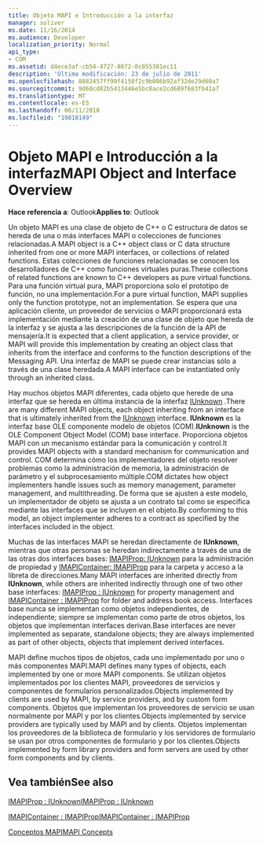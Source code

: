 ```yaml
---
title: Objeto MAPI e Introducción a la interfaz
manager: soliver
ms.date: 11/16/2014
ms.audience: Developer
localization_priority: Normal
api_type:
- COM
ms.assetid: d4ece3af-cb54-4727-8072-0c055381ec11
description: 'Última modificación: 23 de julio de 2011'
ms.openlocfilehash: 8882457ff99f4150f2c9b086b92af32de29d60a7
ms.sourcegitcommit: 9d60cd82b5413446e5bc8ace2cd689f683fb41a7
ms.translationtype: MT
ms.contentlocale: es-ES
ms.lasthandoff: 06/11/2018
ms.locfileid: "19818149"
---
```

# <a name="mapi-object-and-interface-overview"></a><span data-ttu-id="8cc51-103">Objeto MAPI e Introducción a la interfaz</span><span class="sxs-lookup"><span data-stu-id="8cc51-103">MAPI Object and Interface Overview</span></span>

  
  
<span data-ttu-id="8cc51-104">**Hace referencia a**: Outlook</span><span class="sxs-lookup"><span data-stu-id="8cc51-104">**Applies to**: Outlook</span></span> 
  
<span data-ttu-id="8cc51-105">Un objeto MAPI es una clase de objeto de C++ o C estructura de datos se hereda de una o más interfaces MAPI o colecciones de funciones relacionadas.</span><span class="sxs-lookup"><span data-stu-id="8cc51-105">A MAPI object is a C++ object class or C data structure inherited from one or more MAPI interfaces, or collections of related functions.</span></span> <span data-ttu-id="8cc51-106">Estas colecciones de funciones relacionadas se conocen los desarrolladores de C++ como funciones virtuales puras.</span><span class="sxs-lookup"><span data-stu-id="8cc51-106">These collections of related functions are known to C++ developers as pure virtual functions.</span></span> <span data-ttu-id="8cc51-107">Para una función virtual pura, MAPI proporciona solo el prototipo de función, no una implementación.</span><span class="sxs-lookup"><span data-stu-id="8cc51-107">For a pure virtual function, MAPI supplies only the function prototype, not an implementation.</span></span> <span data-ttu-id="8cc51-108">Se espera que una aplicación cliente, un proveedor de servicios o MAPI proporcionará esta implementación mediante la creación de una clase de objeto que hereda de la interfaz y se ajusta a las descripciones de la función de la API de mensajería.</span><span class="sxs-lookup"><span data-stu-id="8cc51-108">It is expected that a client application, a service provider, or MAPI will provide this implementation by creating an object class that inherits from the interface and conforms to the function descriptions of the Messaging API.</span></span> <span data-ttu-id="8cc51-109">Una interfaz de MAPI se puede crear instancias sólo a través de una clase heredada.</span><span class="sxs-lookup"><span data-stu-id="8cc51-109">A MAPI interface can be instantiated only through an inherited class.</span></span>
  
<span data-ttu-id="8cc51-110">Hay muchos objetos MAPI diferentes, cada objeto que herede de una interfaz que se hereda en última instancia de la interfaz [IUnknown](http://msdn.microsoft.com/library/33f1d79a-33fc-4ce5-a372-e08bda378332%28Office.15%29.aspx) .</span><span class="sxs-lookup"><span data-stu-id="8cc51-110">There are many different MAPI objects, each object inheriting from an interface that is ultimately inherited from the [IUnknown](http://msdn.microsoft.com/library/33f1d79a-33fc-4ce5-a372-e08bda378332%28Office.15%29.aspx) interface.</span></span> <span data-ttu-id="8cc51-111">**IUnknown** es la interfaz base OLE componente modelo de objetos (COM).</span><span class="sxs-lookup"><span data-stu-id="8cc51-111">**IUnknown** is the OLE Component Object Model (COM) base interface.</span></span> <span data-ttu-id="8cc51-112">Proporciona objetos MAPI con un mecanismo estándar para la comunicación y control.</span><span class="sxs-lookup"><span data-stu-id="8cc51-112">It provides MAPI objects with a standard mechanism for communication and control.</span></span> <span data-ttu-id="8cc51-113">COM determina cómo los implementadores del objeto resolver problemas como la administración de memoria, la administración de parámetro y el subprocesamiento múltiple.</span><span class="sxs-lookup"><span data-stu-id="8cc51-113">COM dictates how object implementers handle issues such as memory management, parameter management, and multithreading.</span></span> <span data-ttu-id="8cc51-114">De forma que se ajusten a este modelo, un implementador de objeto se ajusta a un contrato tal como se especifica mediante las interfaces que se incluyen en el objeto.</span><span class="sxs-lookup"><span data-stu-id="8cc51-114">By conforming to this model, an object implementer adheres to a contract as specified by the interfaces included in the object.</span></span> 
  
<span data-ttu-id="8cc51-115">Muchas de las interfaces MAPI se heredan directamente de **IUnknown**, mientras que otras personas se heredan indirectamente a través de una de las otras dos interfaces bases: [IMAPIProp: IUnknown](imapipropiunknown.md) para la administración de propiedad y [IMAPIContainer: IMAPIProp](imapicontainerimapiprop.md) para la carpeta y acceso a la libreta de direcciones.</span><span class="sxs-lookup"><span data-stu-id="8cc51-115">Many MAPI interfaces are inherited directly from **IUnknown**, while others are inherited indirectly through one of two other base interfaces: [IMAPIProp : IUnknown](imapipropiunknown.md) for property management and [IMAPIContainer : IMAPIProp](imapicontainerimapiprop.md) for folder and address book access.</span></span> <span data-ttu-id="8cc51-116">Interfaces base nunca se implementan como objetos independientes, de independiente; siempre se implementan como parte de otros objetos, los objetos que implementan interfaces derivan.</span><span class="sxs-lookup"><span data-stu-id="8cc51-116">Base interfaces are never implemented as separate, standalone objects; they are always implemented as part of other objects, objects that implement derived interfaces.</span></span> 
  
<span data-ttu-id="8cc51-117">MAPI define muchos tipos de objetos, cada uno implementado por uno o más componentes MAPI.</span><span class="sxs-lookup"><span data-stu-id="8cc51-117">MAPI defines many types of objects, each implemented by one or more MAPI components.</span></span> <span data-ttu-id="8cc51-118">Se utilizan objetos implementados por los clientes MAPI, proveedores de servicios y componentes de formularios personalizados.</span><span class="sxs-lookup"><span data-stu-id="8cc51-118">Objects implemented by clients are used by MAPI, by service providers, and by custom form components.</span></span> <span data-ttu-id="8cc51-119">Objetos que implementan los proveedores de servicio se usan normalmente por MAPI y por los clientes.</span><span class="sxs-lookup"><span data-stu-id="8cc51-119">Objects implemented by service providers are typically used by MAPI and by clients.</span></span> <span data-ttu-id="8cc51-120">Objetos implementan los proveedores de la biblioteca de formulario y los servidores de formulario se usan por otros componentes de formulario y por los clientes.</span><span class="sxs-lookup"><span data-stu-id="8cc51-120">Objects implemented by form library providers and form servers are used by other form components and by clients.</span></span> 
  
## <a name="see-also"></a><span data-ttu-id="8cc51-121">Vea también</span><span class="sxs-lookup"><span data-stu-id="8cc51-121">See also</span></span>



[<span data-ttu-id="8cc51-122">IMAPIProp : IUnknown</span><span class="sxs-lookup"><span data-stu-id="8cc51-122">IMAPIProp : IUnknown</span></span>](imapipropiunknown.md)
  
[<span data-ttu-id="8cc51-123">IMAPIContainer : IMAPIProp</span><span class="sxs-lookup"><span data-stu-id="8cc51-123">IMAPIContainer : IMAPIProp</span></span>](imapicontainerimapiprop.md)


[<span data-ttu-id="8cc51-124">Conceptos MAPI</span><span class="sxs-lookup"><span data-stu-id="8cc51-124">MAPI Concepts</span></span>](mapi-concepts.md)

